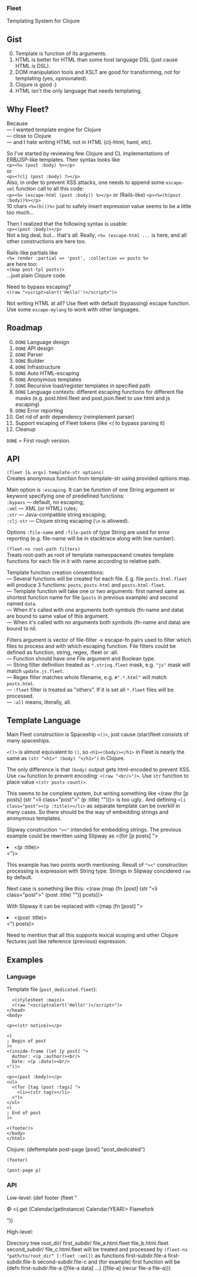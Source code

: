 ### Fleet

Templating System for Clojure

## Gist

0. Template is function of its arguments.
0. HTML is better for HTML than some host language DSL (just cause HTML *is* DSL).
0. DOM manipulation tools and XSLT are good for transforming, not for templating (yes, opinionated).
0. Clojure is good :)
0. HTML isn't the only language that needs templating.

## Why Fleet?

Because  
— I wanted template engine for Clojure  
— close to Clojure  
— and I hate writing HTML not in HTML (clj-html, haml, etc).

So I've started by reviewing few Clojure and CL implementations of ERB/JSP-like templates. Their syntax looks like  
`<p><%= (post :body) %></p>`  
or  
`<p><?clj (post :body) ?></p>`  
Also, in order to prevent XSS attacks, one needs to append some `escape-xml` function call to all this code:  
`<p><%= (escape-html (post :body)) %></p>` or (Rails-like) `<p><%=(h(post :body))%></p>`  
10 chars `<%=(h())%>` just to safely insert expression value seems to be a little too much...

Then I realized that the following syntax is usable:  
`<p><(post :body)></p>`  
Not a big deal, but... that's all. Really, `<%= (escape-html ...` is here, and all other constructions
are here too.

Rails-like partials like  
`<%= render :partial => 'post', :collection => posts %>`  
are here too:  
`<(map post-tpl posts)>`  
...just plain Clojure code.

Need to bypass escaping?  
`<(raw "<script>alert('Hello!')</script>")>`

Not writing HTML at all? Use fleet with default (bypassing) escape function.  
Use some `escape-mylang` to work with other languages.

## Roadmap

0. `DONE` Language design
0. `DONE` API design
0. `DONE` Parser
0. `DONE` Builder
0. `DONE` Infrastructure
0. `DONE` Auto HTML-escaping
0. `DONE` Anonymous templates
0. `DONE` Recursive load/register templates in specified path
0. `DONE` Language contexts: different escaping functions for different file masks (e.g. post.html.fleet and post.json.fleet to use html and js escaping)
0. `DONE` Error reporting
0. Get rid of antlr dependency (reimplement parser)
0. Support escaping of Fleet tokens (like \<( to bypass parsing it)
0. Cleanup

`DONE` = First rough version.

## API

`(fleet [& args] template-str options)`  
Creates anonymous function from template-str using provided options map.

Main option is `:escaping`. It can be function of one String argument or keyword specifying one of predefined functions:  
`:bypass` — default, no escaping;  
`:xml` — XML (or HTML) rules;  
`:str` — Java-compatible string escaping;  
`:clj-str` — Clojure string escaping (`\n` is allowed).

Options `:file-name` and `:file-path` of type String are used for error reporting (e.g. file-name will be in stacktrace along with line number).

`(fleet-ns root-path filters)`  
Treats root-path as root of template namespaceand creates template functions for each file in it with name according to relative path.

Template function creation conventions:   
— Several functions will be created for each file. E.g. file `posts.html.fleet` will produce 3 functions: `posts`, `posts-html` and `posts-html-fleet`.  
— Template function will take one or two arguments: first named same as shortest function name for file (`posts` in previous example) and second named `data`.  
— When it's called with one arguments both symbols (fn-name and data) are bound to same value of this argument.  
— When it's called with no arguments both symbols (fn-name and data) are bound to nil.

Filters argument is vector of file-filter -> escape-fn pairs used to filter which files to process and with which escaping function.
File filters could be defined as function, string, regex, :fleet or :all.  
— Function should have one File argument and Boolean type.  
— String filter definition treated as `*.string.fleet` mask, e.g. `"js"` mask will match `update.js.fleet`.  
— Regex filter matches whole filename, e.g. `#".*.html"` will match `posts.html`.  
— `:fleet` filter is treated as "others". If it is set all `*.fleet` files will be processed.  
— `:all` means, literally, all.

## Template Language

Main Fleet construction is Spaceship `<()>`, just cause (star)fleet consists of many spaceships.

`<()>` is almost equivalent to `()`, so
`<h1><(body)></h1>` in Fleet is nearly the same as `(str "<h1>" (body) "</h1>")` in Clojure.

The only difference is that `(body)` output gets html-encoded to prevent XSS.
Use `raw` function to prevent encoding: `<(raw "<br/>")>`.
Use `str` function to place value `<(str posts-count)>`.

This seems to be complete system, but writing something like
    <(raw (for [p posts]
      (str "<li class=\"post\">" (p :title) "</li>")))>
is too ugly.. And defining `<li class="post"><(p :title)></li>` as separate template
can be overkill in many cases. So there should be the way of embedding strings and anonymous templates.

Slipway construction `"><"` intended for embedding strings.
The previous example could be rewritten using Slipway as
    <(for [p posts] ">
      <li class="post"><(p :title)></li>
    <")>

This example has two points worth mentioning.
Result of `"><"` construction processing is expression with String type.
Strings in Slipway concidered `raw` by default.

Next case is something like this:
    <(raw (map (fn [post]
      (str "<li class=\"post\">" (post :title) "</li>")) posts))>

With Slipway it can be replaced with
    <(map (fn [post] ">
      <li class="post"><(post :title)></li>
    <") posts)>

Need to mention that all this supports lexical scoping and other Clojure fectures just like reference (previous) expression.

## Examples

### Language

Template file (`post_dedicated.fleet`):
    <head>
      <title><(post :title)></title>

      <(stylesheet :main)>
      <(raw "<script>alert('Hello!')</script>")>
    </head>
    <body>
    
    <p><(str notice)></p>
    
    <(
    ; Begin of post
    )>
    <(inside-frame (let [p post] ">
      Author: <(p :author)><br/>
      Date: <(p :date)><br/>
    <"))>

    <p><(post :body)></p>
    <ul>
      <(for [tag (post :tags] ">
        <li><(str tag)></li>
      <")>
    </ul>
    <(
    ; End of post
    )>

    <(footer)>
    </body>
    </html>

Clojure:
    (deftemplate post-page [post] "post_dedicated")
    
    (footer)

    (post-page p)

### API

Low-level:
    (def footer (fleet "<p>&copy; <(.get (Calendar/getInstance) Calendar/YEAR)> Flamefork</p>"))

High-level:

Directory tree
    root_dir/
      first_subdir/
        file_a.html.fleet
        file_b.html.fleet
      second_subdir/
        file_c.html.fleet
will be treated and processed by `(fleet-ns "path/to/root_dir" [:fleet :xml])` as functions
    first-subdir.file-a
    first-subdir.file-b
    second-subdir.file-c
and (for example) first function will be
    (defn first-subdir.file-a
      ([file-a data] ...)
      ([file-a] (recur file-a file-a)))
